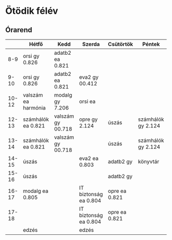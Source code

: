 # Ötödik félév

## Órarend

|       | Hétfő               | Kedd              | Szerda                | Csütörtök     | Péntek             |
|-------|---------------------|-------------------|-----------------------|---------------|--------------------|
| 8-9   | orsi gy 0.826       | adatb2 ea 0.821   |                       |               |                    |
| 9-10  | orsi gy 0.826       | adatb2 ea 0.821   | eva2 gy 00.412        |               |                    |
| 10-12 | valszám ea harmónia | modalg gy 7.206   | orsi ea               |               |                    |
| 12-13 | számhálók ea 0.821  | valszám gy 00.718 | opre gy 2.124         | úszás         | számhálók gy 2.124 |
| 13-14 | számhálók ea 0.821  | valszám gy 00.718 |                       | úszás         | számhálók gy 2.124 |
| 14-15 | úszás               |                   | eva2 ea 0.803         | adatb2 gy     | könyvtár           |
| 15-16 | úszás               |                   |                       | adatb2 gy     |                    |
| 16-17 | modalg ea 0.805     |                   | IT biztonság ea 0.804 | opre ea 0.821 |                    |
| 17-18 |                     |                   | IT biztonság ea 0.804 | opre ea 0.821 |                    |
|       | edzés               |                   | edzés                 |               |                    |
